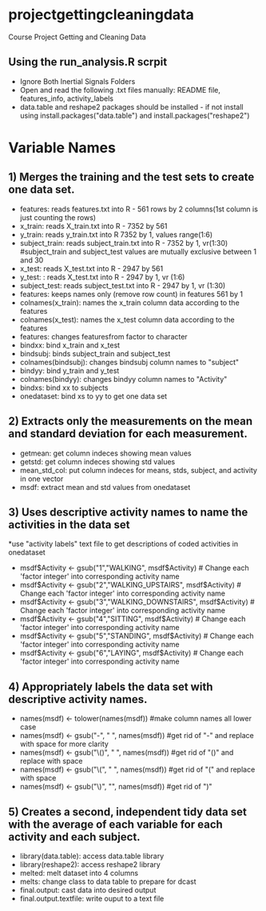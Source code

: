 projectgettingcleaningdata
==========================

Course Project Getting and Cleaning Data 

## Using the run_analysis.R scrpit
* Ignore Both Inertial Signals Folders
* Open and read the following .txt files manually:  README file, features_info, activity_labels
* data.table and reshape2 packages should be installed - if not install using install.packages("data.table") and install.packages("reshape2")

# Variable Names

## 1) Merges the training and the test sets to create one data set.

* features: reads features.txt into R - 561 rows by 2 columns(1st column is just counting the rows)
* x_train: reads X_train.txt into R - 7352 by 561
* y_train: reads y_train.txt into R 7352 by 1, values range(1:6)
* subject_train: reads subject_train.txt into R - 7352 by 1, vr(1:30) #subject_train and subject_test values are mutually exclusive between 1 and 30
* x_test: reads X_test.txt into R - 2947 by 561 
* y_test: : reads X_test.txt into R - 2947 by 1, vr (1:6)
* subject_test: reads subject_test.txt into R - 2947 by 1, vr (1:30)
* features: keeps names only (remove row count) in features 561 by 1
* colnames(x_train): names the x_train column data according to the features
* colnames(x_test): names the x_test column data according to the features
* features: changes featuresfrom factor to character
* bindxx: bind x_train and x_test
* bindsubj: binds subject_train and subject_test
* colnames(bindsubj): changes bindsubj column names to "subject"
* bindyy: bind y_train and y_test
* colnames(bindyy): changes bindyy column names to "Activity"
* bindxs: bind xx to subjects
* onedataset: bind xs to yy to get one data set

## 2) Extracts only the measurements on the mean and standard deviation for each measurement. 

* getmean: get column indeces showing mean values 
* getstd: get column indeces showing std values
* mean_std_col: put column indeces for means, stds, subject, and activity in one vector
* msdf: extract mean and std values from onedataset

## 3) Uses descriptive activity names to name the activities in the data set
*use "activity labels" text file to get descriptions of coded activities in onedataset

* msdf$Activity <- gsub("1","WALKING", msdf$Activity) # Change each 'factor integer' into corresponding activity name
* msdf$Activity <- gsub("2","WALKING_UPSTAIRS", msdf$Activity) # Change each 'factor integer' into corresponding activity name
* msdf$Activity <- gsub("3","WALKING_DOWNSTAIRS", msdf$Activity) # Change each 'factor integer' into corresponding activity name
* msdf$Activity <- gsub("4","SITTING", msdf$Activity) # Change each 'factor integer' into corresponding activity name
* msdf$Activity <- gsub("5","STANDING", msdf$Activity) # Change each 'factor integer' into corresponding activity name
* msdf$Activity <- gsub("6","LAYING", msdf$Activity)  # Change each 'factor integer' into corresponding activity name

## 4) Appropriately labels the data set with descriptive activity names.
* names(msdf) <- tolower(names(msdf)) #make column names all lower case
* names(msdf) <- gsub("-", " ", names(msdf)) #get rid of "-" and replace with space for more clarity
* names(msdf) <- gsub("\\()", " ", names(msdf)) #get rid of "()" and replace with space
* names(msdf) <- gsub("\\(", " ", names(msdf)) #get rid of "(" and replace with space
* names(msdf) <- gsub("\\)", "", names(msdf)) #get rid of ")"

## 5) Creates a second, independent tidy data set with the average of each variable for each activity and each subject.
* library(data.table): access data.table library
* library(reshape2): access reshape2 library
* melted: melt dataset into 4 columns
* melts: change class to data table to prepare for dcast
* final.output: cast data into desired output
* final.output.textfile: write ouput to a text file